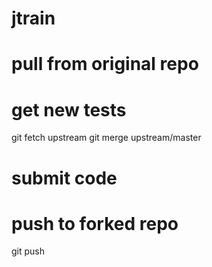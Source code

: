 # jtrain

# pull from original repo
# get new tests

git fetch upstream
git merge upstream/master

# submit code
# push to forked repo
git push

